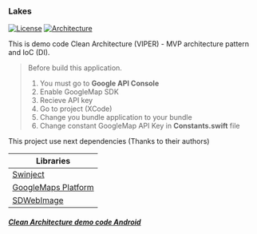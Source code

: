 ### Lakes
[![License](https://img.shields.io/github/license/DemoCodeProfile/Lakes-iOS.svg)](https://github.com/DemoCodeProfile/Lakes-iOS/blob/master/LICENSE) 
[![Architecture](https://img.shields.io/badge/architecture-VIPER-orange.svg)](https://github.com/DemoCodeProfile/Lakes-iOS/)

This is demo code Clean Architecture (VIPER) - MVP architecture pattern and IoC (DI).

> Before build this application.
> 1. You must go to **Google API Console**
> 2. Enable GoogleMap SDK
> 3. Recieve API key
> 4. Go to project (XCode)
> 5. Change you bundle application to your bundle
> 6. Change constant GoogleMap API Key in **Constants.swift** file

This project use next dependencies (Thanks to their authors)

| Libraries |
|--|
| [ Swinject ](https://github.com/Swinject/Swinject) |
| [ GoogleMaps Platform](https://cloud.google.com/maps-platform/) |
| [ SDWebImage ](https://github.com/rs/SDWebImage) |

##### [ Clean Architecture demo code Android ](https://github.com/DemoCodeProfile/Lakes-Android)
